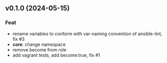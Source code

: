 ## v0.1.0 (2024-05-15)

### Feat

- rename variables to conform with var-naming convention of ansible-lint, fix #3
- **core**: change namespace
- remove become from role
- add vagrant tests, add become:true, fix #1
